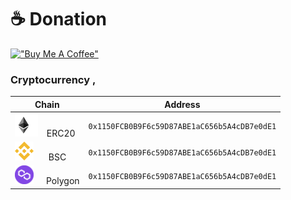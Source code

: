 # :coffee: Donation

[!["Buy Me A Coffee"](https://www.buymeacoffee.com/assets/img/custom_images/orange_img.png)](https://www.buymeacoffee.com/soranoo)

### Cryptocurrency ,
| Chain      | Address   |
| ---------------| -------------- |
| <img src="resources/image/eth_logo.png" width="37" style="padding-right:10px;"/> ERC20 | `0x1150FCB0B9F6c59D87ABE1aC656b5A4cDB7e0dE1` |
| <img src="resources/image/bnb_logo.png" width="30" style="padding-right:20px;"/> BSC | `0x1150FCB0B9F6c59D87ABE1aC656b5A4cDB7e0dE1` |
| <img src="resources/image/matic_logo.png" width="30" style="padding-right:20px;"/>Polygon | `0x1150FCB0B9F6c59D87ABE1aC656b5A4cDB7e0dE1` |